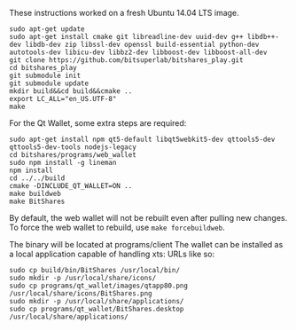 These instructions worked on a fresh Ubuntu 14.04 LTS image.

    sudo apt-get update
    sudo apt-get install cmake git libreadline-dev uuid-dev g++ libdb++-dev libdb-dev zip libssl-dev openssl build-essential python-dev autotools-dev libicu-dev libbz2-dev libboost-dev libboost-all-dev
    git clone https://github.com/bitsuperlab/bitshares_play.git
    cd bitshares_play
    git submodule init
    git submodule update
    mkdir build&&cd build&&cmake ..
    export LC_ALL="en_US.UTF-8"
    make

For the Qt Wallet, some extra steps are required:

	sudo apt-get install npm qt5-default libqt5webkit5-dev qttools5-dev qttools5-dev-tools nodejs-legacy
	cd bitshares/programs/web_wallet
	sudo npm install -g lineman
	npm install
	cd ../../build
	cmake -DINCLUDE_QT_WALLET=ON ..
	make buildweb
	make BitShares

By default, the web wallet will not be rebuilt even after pulling new changes. To force the web wallet to rebuild, use `make forcebuildweb`.

The binary will be located at programs/client
The wallet can be installed as a local application capable of handling xts: URLs like so:

	sudo cp build/bin/BitShares /usr/local/bin/
	sudo mkdir -p /usr/local/share/icons/
	sudo cp programs/qt_wallet/images/qtapp80.png /usr/local/share/icons/BitShares.png
	sudo mkdir -p /usr/local/share/applications/
	sudo cp programs/qt_wallet/BitShares.desktop /usr/local/share/applications/
